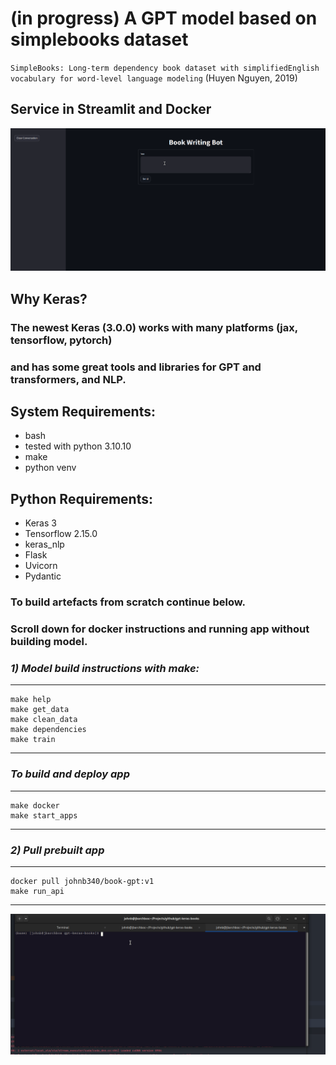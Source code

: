 # (in progress) A GPT model based on simplebooks dataset

`SimpleBooks: Long-term dependency book dataset with simplifiedEnglish vocabulary for word-level language modeling` (Huyen Nguyen, 2019)

## Service in Streamlit and Docker
![](ui-demo.gif)
## Why Keras?
### The newest Keras (3.0.0) works with many platforms (jax, tensorflow, pytorch)
### and has some great tools and libraries for GPT and transformers, and NLP. 
## System Requirements:
* bash
* tested with python 3.10.10
* make
* python venv

## Python Requirements:
* Keras 3
* Tensorflow 2.15.0
* keras_nlp
* Flask
* Uvicorn
* Pydantic

### To build artefacts from scratch continue below. 
### Scroll down for docker instructions and running app without building model.
### <i>1) Model build instructions with make:</i> 

**********************************************************************
    make help
    make get_data
    make clean_data
    make dependencies
    make train 

**********************************************************************

### <i>To build and deploy app</i>
**********************************************************************

    make docker
    make start_apps
**********************************************************************


### <i>2) Pull prebuilt app</i>
**********************************************************************

    docker pull johnb340/book-gpt:v1
    make run_api
**********************************************************************

![](api-demo.gif)